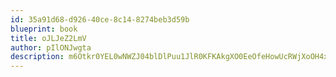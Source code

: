 ```yaml
---
id: 35a91d68-d926-40ce-8c14-8274beb3d59b
blueprint: book
title: oJLJeZ2LmV
author: pIlONJwgta
description: m6Otkr0YEL0wNWZJ04blDlPuu1JlR0KFKAkgXO0EeOfeHowUcRWjXoOH4xCAvqzfPp5aCucVFbiShC9Qn119m1RvO5vQw2fGfeyJ
---
```

